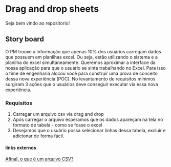 # Drag and drop sheets
Seja bem vindo ao repositorio!

## Story board
O PM trouxe a informação que apenas 10% dos usuários carregam dados que possuem em planilhas excel. Ou seja, estão utilizando o sistema e a planilha do excel simultaneamente. Queremos aproximar a interface da nossa aplicação para que o usuário se sinta trabalhando no Excel. Para isso o time de engenharia alocou você para construir uma prova de conceito dessa nova experiência (POC). No levantamento de requisitos mínimos surgiram 3 ações que o usuários deve conseguir executar via essa nova experiência.
### Requisitos
1. Carregar um arquivo csv via drag and drop 
2. Após carregar o arquivo esperamos que os dados apareçam na tela no formato de tabela - como se fosse o excel 
3. Desejamos que o usuário possa selecionar linhas dessa tabela, excluir e adicionar de forma fácil. 

#### links externos
[Afinal, o que é um arquivo CSV?](https://rockcontent.com/br/blog/csv/#:~:text=Por%20defini%C3%A7%C3%A3o%2C%20CSV%20%C3%A9%20um,ou%20delimitados%20por%20uma%20v%C3%ADrgula)


